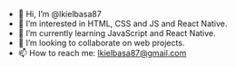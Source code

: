 - 👋 Hi, I’m @lkielbasa87
- 👀 I’m interested in HTML, CSS and JS and React Native.
- 🌱 I’m currently learning JavaScript and React Native.
- 💞️ I’m looking to collaborate on web projects.
- 📫 How to reach me: lkielbasa87@gmail.com

<!---
lkielbasa87/lkielbasa87 is a ✨ special ✨ repository because its `README.md` (this file) appears on your GitHub profile.
You can click the Preview link to take a look at your changes.
--->
